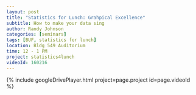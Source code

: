 ```yaml
---
layout: post
title: "Statistics for Lunch: Grahpical Excellence"
subtitle: How to make your data sing
author: Randy Johnson
categories: [seminars]
tags: [BUF, statistics for lunch]
location: Bldg 549 Auditorium
time: 12 - 1 PM
project: statistics4lunch
videoId: 160216
---
```


{% include googleDrivePlayer.html project=page.project id=page.videoId %}
